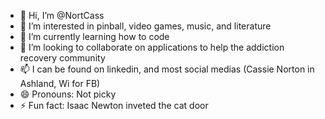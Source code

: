 - 👋 Hi, I’m @NortCass
- 👀 I’m interested in pinball, video games, music, and literature
- 🌱 I’m currently learning how to code
- 💞️ I’m looking to collaborate on applications to help the addiction recovery community
- 📫 I can be found on linkedin, and most social medias (Cassie Norton in Ashland, Wi for FB)
- 😄 Pronouns: Not picky
- ⚡ Fun fact: Isaac Newton inveted the cat door

<!---
NortCass/NortCass is a ✨ special ✨ repository because its `README.md` (this file) appears on your GitHub profile.
You can click the Preview link to take a look at your changes.
--->
